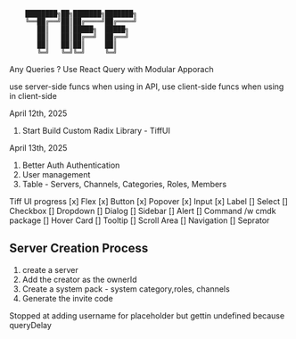 ```
    ████████╗██╗███████╗███████╗
    ╚══██╔══╝██║██╔════╝██╔════╝
       ██║   ██║█████╗  █████╗
       ██║   ██║██╔══╝  ██╔══╝
       ██║   ██║██║     ██║
       ╚═╝   ╚═╝╚═╝     ╚═╝
```

Any Queries ? Use React Query with Modular Apporach

use server-side funcs when using in API, use client-side funcs when using in client-side

April 12th, 2025

1. Start Build Custom Radix Library - TiffUI

April 13th, 2025

1. Better Auth Authentication
2. User management
3. Table - Servers, Channels, Categories, Roles, Members

Tiff UI progress
[x] Flex
[x] Button
[x] Popover
[x] Input
[x] Label
[] Select
[] Checkbox
[] Dropdown
[] Dialog
[] Sidebar
[] Alert
[] Command /w cmdk package
[] Hover Card
[] Tooltip
[] Scroll Area
[] Navigation
[] Seprator

## Server Creation Process

1. create a server
2. Add the creator as the ownerId
3. Create a system pack - system category,roles, channels
4. Generate the invite code

Stopped at adding username for placeholder but gettin undefined because queryDelay
